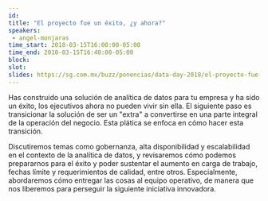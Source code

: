 ```yaml
---
id: 
title: "El proyecto fue un éxito, ¿y ahora?"
speakers:
 - angel-monjaras
time_start: 2018-03-15T16:00:00-05:00
time_end: 2018-03-15T16:40:00-05:00
block: 
slot: 
slides: https://sg.com.mx/buzz/ponencias/data-day-2018/el-proyecto-fue-un-exito-y-ahora
---
```


Has construido una solución de analítica de datos para tu empresa y ha sido un éxito, los ejecutivos ahora no pueden vivir sin ella. El siguiente paso es transicionar la solución de ser un "extra" a convertirse en una parte integral de la operación del negocio. Esta plática se enfoca en cómo hacer esta transición.

Discutiremos temas como gobernanza, alta disponibilidad y escalabilidad en el contexto de la analítica de datos, y revisaremos cómo podemos prepararnos para el éxito y poder sustentar el aumento en carga de trabajo, fechas límite y requerimientos de calidad, entre otros. Especialmente, abordaremos cómo entregar las cosas al equipo operativo, de manera que nos liberemos para perseguir la siguiente iniciativa innovadora.